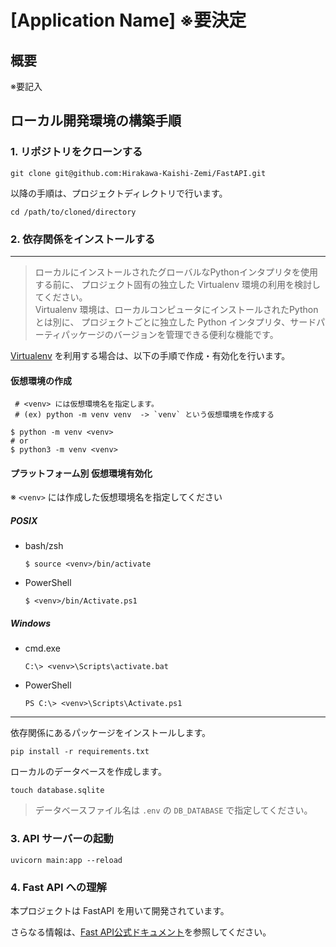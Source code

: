 # [Application Name] ※要決定

## 概要

※要記入

## ローカル開発環境の構築手順

### 1. リポジトリをクローンする

```shell
git clone git@github.com:Hirakawa-Kaishi-Zemi/FastAPI.git
```

以降の手順は、プロジェクトディレクトリで行います。

```shell
cd /path/to/cloned/directory
```

### 2. 依存関係をインストールする

---

> ローカルにインストールされたグローバルなPythonインタプリタを使用する前に、
> プロジェクト固有の独立した Virtualenv 環境の利用を検討してください。\
> Virtualenv 環境は、ローカルコンピュータにインストールされたPythonとは別に、
> プロジェクトごとに独立した Python インタプリタ、サードパーティパッケージのバージョンを管理できる便利な機能です。

[Virtualenv](https://docs.python.org/ja/3/library/venv.html) を利用する場合は、以下の手順で作成・有効化を行います。

#### 仮想環境の作成

```shell
 # <venv> には仮想環境名を指定します。
 # (ex) python -m venv venv  -> `venv` という仮想環境を作成する
 
$ python -m venv <venv>
# or 
$ python3 -m venv <venv>
```

#### プラットフォーム別 仮想環境有効化

※ `<venv>` には作成した仮想環境名を指定してください

##### POSIX

- bash/zsh
    ```
    $ source <venv>/bin/activate
    ```

- PowerShell
    ```shell
    $ <venv>/bin/Activate.ps1
    ```

##### Windows

- cmd.exe
    ```shell
    C:\> <venv>\Scripts\activate.bat
    ```

- PowerShell
    ```shell
    PS C:\> <venv>\Scripts\Activate.ps1
    ```

---

依存関係にあるパッケージをインストールします。

```shell
pip install -r requirements.txt
```

ローカルのデータベースを作成します。

```shell
touch database.sqlite
```

> データベースファイル名は `.env` の `DB_DATABASE` で指定してください。 

### 3. API サーバーの起動

```shell
uvicorn main:app --reload
```

### 4. Fast API への理解

本プロジェクトは FastAPI を用いて開発されています。

さらなる情報は、[Fast API公式ドキュメント](https://fastapi.tiangolo.com/ja/#_3)を参照してください。
